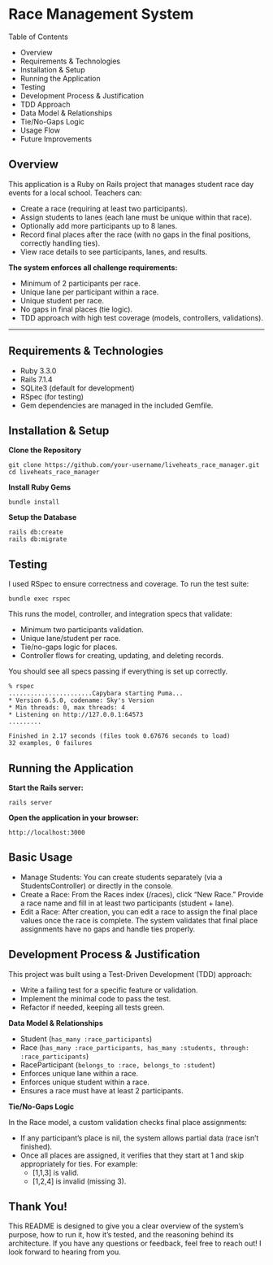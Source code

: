 # Race Management System

Table of Contents

* Overview
* Requirements & Technologies
* Installation & Setup
* Running the Application
* Testing
* Development Process & Justification
* TDD Approach
* Data Model & Relationships
* Tie/No-Gaps Logic
* Usage Flow
* Future Improvements

## Overview

This application is a Ruby on Rails project that manages student race day events for a local school. Teachers can:

* Create a race (requiring at least two participants).
* Assign students to lanes (each lane must be unique within that race).
* Optionally add more participants up to 8 lanes.
* Record final places after the race (with no gaps in the final positions, correctly handling ties).
* View race details to see participants, lanes, and results.

**The system enforces all challenge requirements:**

* Minimum of 2 participants per race.
* Unique lane per participant within a race.
* Unique student per race.
* No gaps in final places (tie logic).
* TDD approach with high test coverage (models, controllers, validations).

<hr>

## Requirements & Technologies

* Ruby 3.3.0
* Rails 7.1.4
* SQLite3 (default for development)
* RSpec (for testing)
* Gem dependencies are managed in the included Gemfile.

## Installation & Setup

**Clone the Repository**

```cli
git clone https://github.com/your-username/liveheats_race_manager.git
cd liveheats_race_manager
```

**Install Ruby Gems**

```cli
bundle install
```

**Setup the Database**

```cli
rails db:create
rails db:migrate
```

## Testing

I used RSpec to ensure correctness and coverage. To run the test suite:

```cli
bundle exec rspec
```

This runs the model, controller, and integration specs that validate:

* Minimum two participants validation.
* Unique lane/student per race.
* Tie/no-gaps logic for places.
* Controller flows for creating, updating, and deleting records.

You should see all specs passing if everything is set up correctly.

```
% rspec
.......................Capybara starting Puma...
* Version 6.5.0, codename: Sky's Version
* Min threads: 0, max threads: 4
* Listening on http://127.0.0.1:64573
.........

Finished in 2.17 seconds (files took 0.67676 seconds to load)
32 examples, 0 failures
```

## Running the Application

**Start the Rails server:**
```cli
rails server
```

**Open the application in your browser:**

`http://localhost:3000`

## Basic Usage

* Manage Students: You can create students separately (via a StudentsController) or directly in the console.
* Create a Race: From the Races index (/races), click “New Race.” Provide a race name and fill in at least two participants (student + lane).
* Edit a Race: After creation, you can edit a race to assign the final place values once the race is complete. The system validates that final place assignments have no gaps and handle ties properly.

## Development Process & Justification

This project was built using a Test-Driven Development (TDD) approach:

* Write a failing test for a specific feature or validation.
* Implement the minimal code to pass the test.
* Refactor if needed, keeping all tests green.

**Data Model & Relationships**
* Student (`has_many :race_participants`)
* Race (`has_many :race_participants, has_many :students, through: :race_participants`)
* RaceParticipant (`belongs_to :race, belongs_to :student`)
* Enforces unique lane within a race.
* Enforces unique student within a race.
* Ensures a race must have at least 2 participants.

**Tie/No-Gaps Logic**

In the Race model, a custom validation checks final place assignments:

* If any participant’s place is nil, the system allows partial data (race isn’t finished).
* Once all places are assigned, it verifies that they start at 1 and skip appropriately for ties. For example:
  * [1,1,3] is valid.
  * [1,2,4] is invalid (missing 3).

## Thank You!

This README is designed to give you a clear overview of the system’s purpose, how to run it, how it’s tested, and the reasoning behind its architecture. If you have any questions or feedback, feel free to reach out! I look forward to hearing from you.
